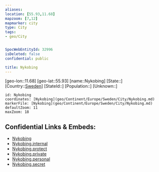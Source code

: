 ```yaml
---
aliases: 
location: [55.93,11.68]
mapzoom: [7,12] 
mapmarker: city 
type: City
tags:
- geo/City


SpocWebEntityId: 32996
isDeleted: false
confidential: public

title: Nykobing
---
```

[geo-lon::11.68]
[geo-lat::55.93]
[name::Nykobing]
[State::]
[Country::[Sweden](geo/Continent/Europe/Sweden.md)]
[StateId::]
[Population::]
[Unknown::]


```leaflet
id: Nykobing
coordinates: [Nykobing](geo/Continent/Europe/Sweden/City/Nykobing.md)
markerFile: [Nykobing](geo/Continent/Europe/Sweden/City/Nykobing.md)
defaultZoom: 11 
maxZoom: 18
```


## Confidential Links & Embeds: 
- [Nykobing](../../../../../../_public/geo/Continent/Europe/Sweden/City/Nykobing.md) 
- [Nykobing.internal](../../../../../../_internal/geo/Continent/Europe/Sweden/City/Nykobing.internal.md) 
- [Nykobing.protect](../../../../../../_protect/geo/Continent/Europe/Sweden/City/Nykobing.protect.md) 
- [Nykobing.private](../../../../../../_private/geo/Continent/Europe/Sweden/City/Nykobing.private.md) 
- [Nykobing.personal](../../../../../../_personal/geo/Continent/Europe/Sweden/City/Nykobing.personal.md) 
- [Nykobing.secret](../../../../../../_secret/geo/Continent/Europe/Sweden/City/Nykobing.secret.md) 
